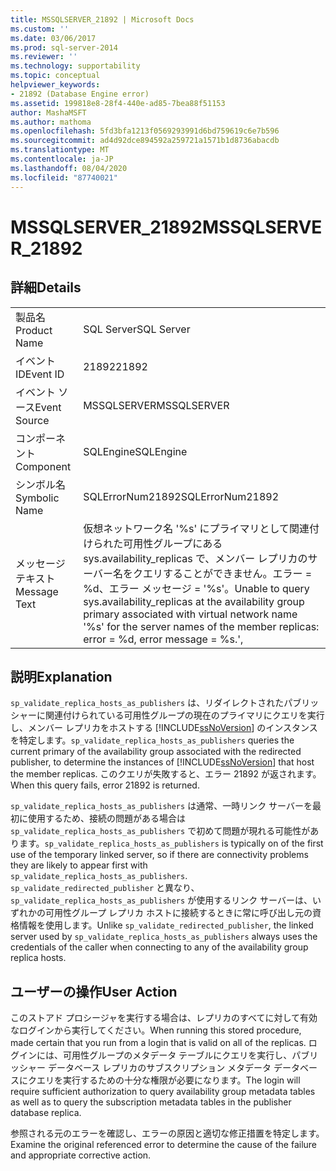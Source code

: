 ```yaml
---
title: MSSQLSERVER_21892 | Microsoft Docs
ms.custom: ''
ms.date: 03/06/2017
ms.prod: sql-server-2014
ms.reviewer: ''
ms.technology: supportability
ms.topic: conceptual
helpviewer_keywords:
- 21892 (Database Engine error)
ms.assetid: 199818e8-28f4-440e-ad85-7bea88f51153
author: MashaMSFT
ms.author: mathoma
ms.openlocfilehash: 5fd3bfa1213f0569293991d6bd759619c6e7b596
ms.sourcegitcommit: ad4d92dce894592a259721a1571b1d8736abacdb
ms.translationtype: MT
ms.contentlocale: ja-JP
ms.lasthandoff: 08/04/2020
ms.locfileid: "87740021"
---
```

# <a name="mssqlserver_21892"></a><span data-ttu-id="a67dd-102">MSSQLSERVER_21892</span><span class="sxs-lookup"><span data-stu-id="a67dd-102">MSSQLSERVER_21892</span></span>
    
## <a name="details"></a><span data-ttu-id="a67dd-103">詳細</span><span class="sxs-lookup"><span data-stu-id="a67dd-103">Details</span></span>  
  
|||  
|-|-|  
|<span data-ttu-id="a67dd-104">製品名</span><span class="sxs-lookup"><span data-stu-id="a67dd-104">Product Name</span></span>|<span data-ttu-id="a67dd-105">SQL Server</span><span class="sxs-lookup"><span data-stu-id="a67dd-105">SQL Server</span></span>|  
|<span data-ttu-id="a67dd-106">イベント ID</span><span class="sxs-lookup"><span data-stu-id="a67dd-106">Event ID</span></span>|<span data-ttu-id="a67dd-107">21892</span><span class="sxs-lookup"><span data-stu-id="a67dd-107">21892</span></span>|  
|<span data-ttu-id="a67dd-108">イベント ソース</span><span class="sxs-lookup"><span data-stu-id="a67dd-108">Event Source</span></span>|<span data-ttu-id="a67dd-109">MSSQLSERVER</span><span class="sxs-lookup"><span data-stu-id="a67dd-109">MSSQLSERVER</span></span>|  
|<span data-ttu-id="a67dd-110">コンポーネント</span><span class="sxs-lookup"><span data-stu-id="a67dd-110">Component</span></span>|<span data-ttu-id="a67dd-111">SQLEngine</span><span class="sxs-lookup"><span data-stu-id="a67dd-111">SQLEngine</span></span>|  
|<span data-ttu-id="a67dd-112">シンボル名</span><span class="sxs-lookup"><span data-stu-id="a67dd-112">Symbolic Name</span></span>|<span data-ttu-id="a67dd-113">SQLErrorNum21892</span><span class="sxs-lookup"><span data-stu-id="a67dd-113">SQLErrorNum21892</span></span>|  
|<span data-ttu-id="a67dd-114">メッセージ テキスト</span><span class="sxs-lookup"><span data-stu-id="a67dd-114">Message Text</span></span>|<span data-ttu-id="a67dd-115">仮想ネットワーク名 '%s' にプライマリとして関連付けられた可用性グループにある sys.availability_replicas で、メンバー レプリカのサーバー名をクエリすることができません。エラー = %d、エラー メッセージ = '%s'。</span><span class="sxs-lookup"><span data-stu-id="a67dd-115">Unable to query sys.availability_replicas at the availability group primary associated with virtual network name '%s' for the server names of the member replicas: error = %d, error message = %s.',</span></span>|  
  
## <a name="explanation"></a><span data-ttu-id="a67dd-116">説明</span><span class="sxs-lookup"><span data-stu-id="a67dd-116">Explanation</span></span>  
 <span data-ttu-id="a67dd-117">`sp_validate_replica_hosts_as_publishers` は、リダイレクトされたパブリッシャーに関連付けられている可用性グループの現在のプライマリにクエリを実行し、メンバー レプリカをホストする [!INCLUDE[ssNoVersion](../../includes/ssnoversion-md.md)] のインスタンスを特定します。</span><span class="sxs-lookup"><span data-stu-id="a67dd-117">`sp_validate_replica_hosts_as_publishers` queries the current primary of the availability group associated with the redirected publisher, to determine the instances of [!INCLUDE[ssNoVersion](../../includes/ssnoversion-md.md)] that host the member replicas.</span></span>  <span data-ttu-id="a67dd-118">このクエリが失敗すると、エラー 21892 が返されます。</span><span class="sxs-lookup"><span data-stu-id="a67dd-118">When this query fails, error 21892 is returned.</span></span>  
  
 <span data-ttu-id="a67dd-119">`sp_validate_replica_hosts_as_publishers` は通常、一時リンク サーバーを最初に使用するため、接続の問題がある場合は `sp_validate_replica_hosts_as_publishers` で初めて問題が現れる可能性があります。</span><span class="sxs-lookup"><span data-stu-id="a67dd-119">`sp_validate_replica_hosts_as_publishers` is typically on of the first use of the temporary linked server, so if there are connectivity problems they are likely to appear first with `sp_validate_replica_hosts_as_publishers`.</span></span> <span data-ttu-id="a67dd-120">`sp_validate_redirected_publisher` と異なり、`sp_validate_replica_hosts_as_publishers` が使用するリンク サーバーは、いずれかの可用性グループ レプリカ ホストに接続するときに常に呼び出し元の資格情報を使用します。</span><span class="sxs-lookup"><span data-stu-id="a67dd-120">Unlike `sp_validate_redirected_publisher`, the linked server used by `sp_validate_replica_hosts_as_publishers` always uses the credentials of the caller when connecting to any of the availability group replica hosts.</span></span>  
  
## <a name="user-action"></a><span data-ttu-id="a67dd-121">ユーザーの操作</span><span class="sxs-lookup"><span data-stu-id="a67dd-121">User Action</span></span>  
 <span data-ttu-id="a67dd-122">このストアド プロシージャを実行する場合は、レプリカのすべてに対して有効なログインから実行してください。</span><span class="sxs-lookup"><span data-stu-id="a67dd-122">When running this stored procedure, made certain that you run from a login that is valid on all of the replicas.</span></span> <span data-ttu-id="a67dd-123">ログインには、可用性グループのメタデータ テーブルにクエリを実行し、パブリッシャー データベース レプリカのサブスクリプション メタデータ データベースにクエリを実行するための十分な権限が必要になります。</span><span class="sxs-lookup"><span data-stu-id="a67dd-123">The login will require sufficient authorization to query availability group metadata tables as well as to query the subscription metadata tables in the publisher database replica.</span></span>  
  
 <span data-ttu-id="a67dd-124">参照される元のエラーを確認し、エラーの原因と適切な修正措置を特定します。</span><span class="sxs-lookup"><span data-stu-id="a67dd-124">Examine the original referenced error to determine the cause of the failure and appropriate corrective action.</span></span>  
  
  
